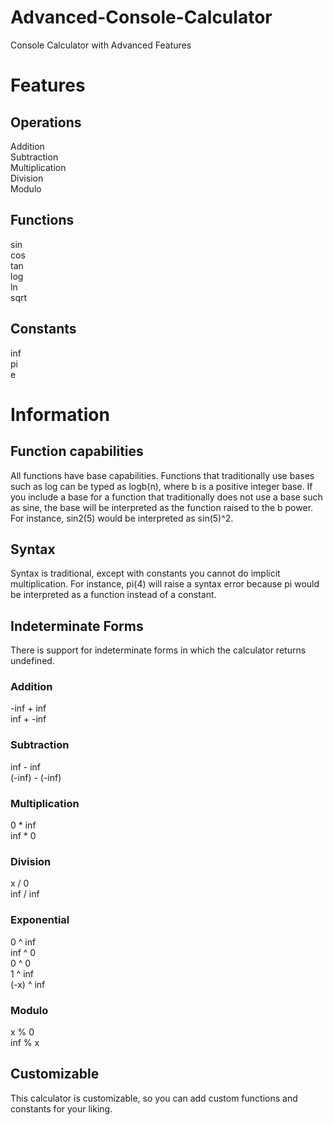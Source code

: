 # Advanced-Console-Calculator
Console Calculator with Advanced Features
# Features
## Operations
Addition  
Subtraction  
Multiplication  
Division  
Modulo  
## Functions
sin  
cos  
tan  
log  
ln  
sqrt  
## Constants
inf  
pi  
e  
# Information
## Function capabilities
All functions have base capabilities. Functions that traditionally use bases such as log
can be typed as logb(n), where b is a positive integer base. If you include a base for a
function that traditionally does not use a base such as sine, the base will be
interpreted as the function raised to the b power. For instance, sin2(5) would be
interpreted as sin(5)^2.
## Syntax
Syntax is traditional, except with constants you cannot do implicit multiplication. For instance,
pi(4) will raise a syntax error because pi would be interpreted as a function instead of
a constant.
## Indeterminate Forms
There is support for indeterminate forms in which the calculator returns undefined.
### Addition
-inf + inf  
inf + -inf
### Subtraction
inf - inf  
(-inf) - (-inf)
### Multiplication
0 \* inf  
inf \* 0
### Division
x / 0  
inf / inf
### Exponential
0 ^ inf  
inf ^ 0  
0 ^ 0  
1 ^ inf  
(-x) ^ inf
### Modulo
x % 0  
inf % x
## Customizable
This calculator is customizable, so you can add custom functions and constants for your liking.
